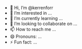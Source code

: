 - 👋 Hi, I’m @kerrenforr
- 👀 I’m interested in ...
- 🌱 I’m currently learning ...
- 💞️ I’m looking to collaborate on ...
- 📫 How to reach me ...
- 😄 Pronouns: ...
- ⚡ Fun fact: ...

<!---
kerrenforr/kerrenforr is a ✨ special ✨ repository because its `README.md` (this file) appears on your GitHub profile.
You can click the Preview link to take a look at your changes.
--->
